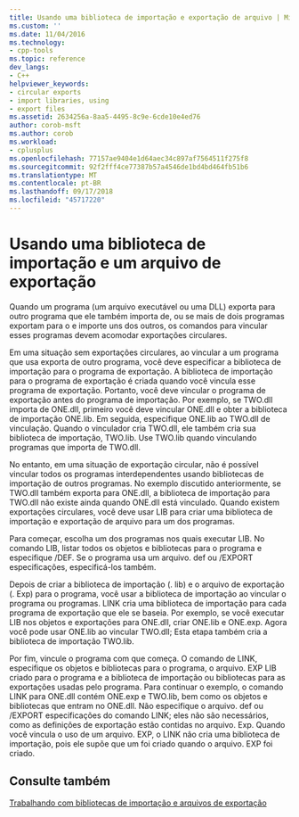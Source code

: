 ```yaml
---
title: Usando uma biblioteca de importação e exportação de arquivo | Microsoft Docs
ms.custom: ''
ms.date: 11/04/2016
ms.technology:
- cpp-tools
ms.topic: reference
dev_langs:
- C++
helpviewer_keywords:
- circular exports
- import libraries, using
- export files
ms.assetid: 2634256a-8aa5-4495-8c9e-6cde10e4ed76
author: corob-msft
ms.author: corob
ms.workload:
- cplusplus
ms.openlocfilehash: 77157ae9404e1d64aec34c897af7564511f275f8
ms.sourcegitcommit: 92f2fff4ce77387b57a4546de1bd4bd464fb51b6
ms.translationtype: MT
ms.contentlocale: pt-BR
ms.lasthandoff: 09/17/2018
ms.locfileid: "45717220"
---
```

# <a name="using-an-import-library-and-export-file"></a>Usando uma biblioteca de importação e um arquivo de exportação

Quando um programa (um arquivo executável ou uma DLL) exporta para outro programa que ele também importa de, ou se mais de dois programas exportam para o e importe uns dos outros, os comandos para vincular esses programas devem acomodar exportações circulares.

Em uma situação sem exportações circulares, ao vincular a um programa que usa exporta de outro programa, você deve especificar a biblioteca de importação para o programa de exportação. A biblioteca de importação para o programa de exportação é criada quando você vincula esse programa de exportação. Portanto, você deve vincular o programa de exportação antes do programa de importação. Por exemplo, se TWO.dll importa de ONE.dll, primeiro você deve vincular ONE.dll e obter a biblioteca de importação ONE.lib. Em seguida, especifique ONE.lib ao TWO.dll de vinculação. Quando o vinculador cria TWO.dll, ele também cria sua biblioteca de importação, TWO.lib. Use TWO.lib quando vinculando programas que importa de TWO.dll.

No entanto, em uma situação de exportação circular, não é possível vincular todos os programas interdependentes usando bibliotecas de importação de outros programas. No exemplo discutido anteriormente, se TWO.dll também exporta para ONE.dll, a biblioteca de importação para TWO.dll não existe ainda quando ONE.dll está vinculado. Quando existem exportações circulares, você deve usar LIB para criar uma biblioteca de importação e exportação de arquivo para um dos programas.

Para começar, escolha um dos programas nos quais executar LIB. No comando LIB, listar todos os objetos e bibliotecas para o programa e especifique /DEF. Se o programa usa um arquivo. def ou /EXPORT especificações, especificá-los também.

Depois de criar a biblioteca de importação (. lib) e o arquivo de exportação (. Exp) para o programa, você usar a biblioteca de importação ao vincular o programa ou programas. LINK cria uma biblioteca de importação para cada programa de exportação que ele se baseia. Por exemplo, se você executar LIB nos objetos e exportações para ONE.dll, criar ONE.lib e ONE.exp. Agora você pode usar ONE.lib ao vincular TWO.dll; Esta etapa também cria a biblioteca de importação TWO.lib.

Por fim, vincule o programa com que começa. O comando de LINK, especifique os objetos e bibliotecas para o programa, o arquivo. EXP LIB criado para o programa e a biblioteca de importação ou bibliotecas para as exportações usadas pelo programa. Para continuar o exemplo, o comando LINK para ONE.dll contém ONE.exp e TWO.lib, bem como os objetos e bibliotecas que entram no ONE.dll. Não especifique o arquivo. def ou /EXPORT especificações do comando LINK; eles não são necessários, como as definições de exportação estão contidas no arquivo. Exp. Quando você vincula o uso de um arquivo. EXP, o LINK não cria uma biblioteca de importação, pois ele supõe que um foi criado quando o arquivo. EXP foi criado.

## <a name="see-also"></a>Consulte também

[Trabalhando com bibliotecas de importação e arquivos de exportação](../../build/reference/working-with-import-libraries-and-export-files.md)